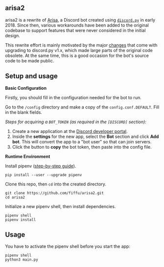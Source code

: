 ## arisa2

arisa2 is a rewrite of [Arisa][1], a Discord bot created using [`discord.py`][2] in early 2018. Since then, various workarounds have been added to the original codebase to support features that were never considered in the initial design.

This rewrite effort is mainly motivated by the major [changes][3] that come with upgrading to discord.py v1.x, which made large parts of the original code obsolete. At the same time, this is a good occasion for the bot's source code to be made public.

[1]:https://arisa-chan.herokuapp.com
[2]:https://discordpy.readthedocs.io/
[3]:https://discordpy.readthedocs.io/en/latest/migrating.html

## Setup and usage

**Basic Configuration**

Firstly, you should fill in the configuration needed for the bot to run. 

Go to the `/config` directory and make a copy of the `config.conf.DEFAULT`. Fill in the blank fields.

*Steps for acquiring a `BOT_TOKEN` (as required in the `[DISCORD]` section):*

1. Create a new application at the [Discord developer portal][4].
2. Inside the **settings** for the new app, select the **Bot** section and click
**Add bot**. This will convert the app to a "bot user" so that can join servers.
3. Click the button to **copy** the bot token, then paste into the config file.

**Runtime Environment**

Install pipenv ([step-by-step guide][4]).

    pip install --user --upgrade pipenv

Clone this repo, then `cd` into the created directory.

    git clone https://github.com/fiffu/arisa2.git
    cd arisa2

Initialize a new pipenv shell, then install dependencies.

    pipenv shell
    pipenv install

## Usage

You have to activate the pipenv shell before you start the app:

    pipenv shell
    python3 main.py

[4]:https://docs.pipenv.org/en/latest/install/
